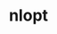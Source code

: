 ---
title: "nlopt"
layout: cache
categories: [package, develop]
meta: {"versions": ["2.7.0", "2.7.1"], "compilers": ["cce@=15.0.1"], "oss": ["rhel8"], "platforms": ["linux"], "targets": ["zen4"], "stacks": ["e4s-cray-rhel", "root"], "num_specs": 4, "num_specs_by_stack": {"e4s-cray-rhel": 4, "root": 4}}
spec_details: [{"hash": "6nvzpduusriqpfazc6cbu7q5mgweqj3z", "compiler": "cce@=15.0.1", "versions": ["2.7.0"], "os": "rhel8", "platform": "linux", "target": "zen4", "variants": ["build_system=cmake", "build_type=Release", "~cxx", "generator=make", "~guile", "~ipo", "~matlab", "~octave", "+python", "+shared"], "stacks": ["e4s-cray-rhel", "root"], "size": "-", "tarball": "https://binaries.spack.io/develop/build_cache/linux-rhel8-zen4/cce-15.0.1/nlopt-2.7.0/linux-rhel8-zen4-cce-15.0.1-nlopt-2.7.0-6nvzpduusriqpfazc6cbu7q5mgweqj3z.spack"}, {"hash": "d5vhjszuizmyhasatsq54ccg5v37mmmg", "compiler": "cce@=15.0.1", "versions": ["2.7.0"], "os": "rhel8", "platform": "linux", "target": "zen4", "variants": ["build_system=cmake", "build_type=Release", "~cxx", "generator=make", "~guile", "~ipo", "~matlab", "~octave", "+python", "+shared"], "stacks": ["e4s-cray-rhel", "root"], "size": "-", "tarball": "https://binaries.spack.io/develop/build_cache/linux-rhel8-zen4/cce-15.0.1/nlopt-2.7.0/linux-rhel8-zen4-cce-15.0.1-nlopt-2.7.0-d5vhjszuizmyhasatsq54ccg5v37mmmg.spack"}, {"hash": "pefknj2pnadsgfcwi3ppkfqqbxxxqcif", "compiler": "cce@=15.0.1", "versions": ["2.7.1"], "os": "rhel8", "platform": "linux", "target": "zen4", "variants": ["build_system=cmake", "build_type=Release", "~cxx", "generator=make", "~guile", "~ipo", "~matlab", "~octave", "+python", "+shared"], "stacks": ["e4s-cray-rhel", "root"], "size": "-", "tarball": "https://binaries.spack.io/develop/build_cache/linux-rhel8-zen4/cce-15.0.1/nlopt-2.7.1/linux-rhel8-zen4-cce-15.0.1-nlopt-2.7.1-pefknj2pnadsgfcwi3ppkfqqbxxxqcif.spack"}, {"hash": "r4lgk452yyex4qdgeukjnongv4zaw3tn", "compiler": "cce@=15.0.1", "versions": ["2.7.0"], "os": "rhel8", "platform": "linux", "target": "zen4", "variants": ["build_system=cmake", "build_type=Release", "~cxx", "generator=make", "~guile", "~ipo", "~matlab", "~octave", "+python", "+shared"], "stacks": ["e4s-cray-rhel", "root"], "size": "-", "tarball": "https://binaries.spack.io/develop/build_cache/linux-rhel8-zen4/cce-15.0.1/nlopt-2.7.0/linux-rhel8-zen4-cce-15.0.1-nlopt-2.7.0-r4lgk452yyex4qdgeukjnongv4zaw3tn.spack"}]
---